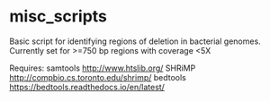 # misc_scripts
Basic script for identifying regions of deletion in bacterial genomes.  
Currently set for >=750 bp regions with coverage <5X

Requires:
samtools http://www.htslib.org/
SHRiMP http://compbio.cs.toronto.edu/shrimp/
bedtools https://bedtools.readthedocs.io/en/latest/
